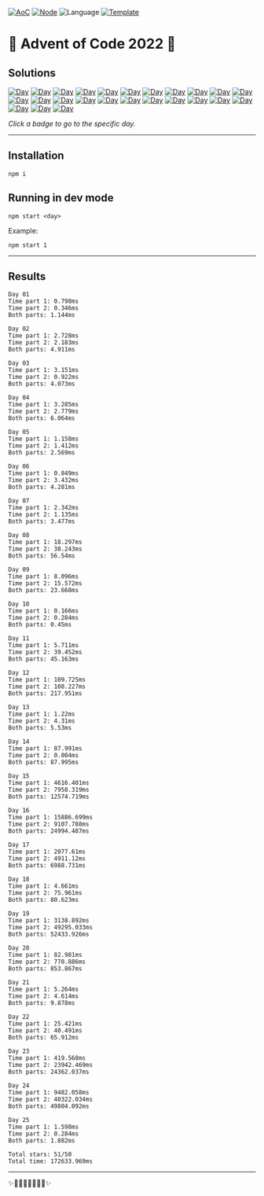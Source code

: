 <!-- Entries between SOLUTIONS and RESULTS tags are auto-generated -->

[![AoC](https://badgen.net/badge/AoC/2022/blue)](https://adventofcode.com/2022)
[![Node](https://badgen.net/badge/Node/v16.13.0+/blue)](https://nodejs.org/en/download/)
![Language](https://badgen.net/badge/Language/TypeScript/blue)
[![Template](https://badgen.net/badge/Template/aocrunner/blue)](https://github.com/caderek/aocrunner)

# 🎄 Advent of Code 2022 🎄

## Solutions

<!--SOLUTIONS-->

[![Day](https://badgen.net/badge/01/%E2%98%85%E2%98%85/green)](src/day01)
[![Day](https://badgen.net/badge/02/%E2%98%85%E2%98%85/green)](src/day02)
[![Day](https://badgen.net/badge/03/%E2%98%85%E2%98%85/green)](src/day03)
[![Day](https://badgen.net/badge/04/%E2%98%85%E2%98%85/green)](src/day04)
[![Day](https://badgen.net/badge/05/%E2%98%85%E2%98%85/green)](src/day05)
[![Day](https://badgen.net/badge/06/%E2%98%85%E2%98%85/green)](src/day06)
[![Day](https://badgen.net/badge/07/%E2%98%85%E2%98%85/green)](src/day07)
[![Day](https://badgen.net/badge/08/%E2%98%85%E2%98%85/green)](src/day08)
[![Day](https://badgen.net/badge/09/%E2%98%85%E2%98%85/green)](src/day09)
[![Day](https://badgen.net/badge/10/%E2%98%85%E2%98%85/green)](src/day10)
[![Day](https://badgen.net/badge/11/%E2%98%85%E2%98%85/green)](src/day11)
[![Day](https://badgen.net/badge/12/%E2%98%85%E2%98%85/green)](src/day12)
[![Day](https://badgen.net/badge/13/%E2%98%85%E2%98%85/green)](src/day13)
[![Day](https://badgen.net/badge/14/%E2%98%85%E2%98%85/green)](src/day14)
[![Day](https://badgen.net/badge/15/%E2%98%85%E2%98%85/green)](src/day15)
[![Day](https://badgen.net/badge/16/%E2%98%85%E2%98%85/green)](src/day16)
[![Day](https://badgen.net/badge/17/%E2%98%85%E2%98%85/green)](src/day17)
[![Day](https://badgen.net/badge/18/%E2%98%85%E2%98%85/green)](src/day18)
[![Day](https://badgen.net/badge/19/%E2%98%85%E2%98%85/green)](src/day19)
[![Day](https://badgen.net/badge/20/%E2%98%85%E2%98%85/green)](src/day20)
[![Day](https://badgen.net/badge/21/%E2%98%85%E2%98%85/green)](src/day21)
[![Day](https://badgen.net/badge/22/%E2%98%85%E2%98%85/green)](src/day22)
[![Day](https://badgen.net/badge/23/%E2%98%85%E2%98%85/green)](src/day23)
[![Day](https://badgen.net/badge/24/%E2%98%85%E2%98%85/green)](src/day24)
[![Day](https://badgen.net/badge/25/%E2%98%85%E2%98%85/green)](src/day25)

<!--/SOLUTIONS-->

_Click a badge to go to the specific day._

---

## Installation

```
npm i
```

## Running in dev mode

```
npm start <day>
```

Example:

```
npm start 1
```

---

## Results

<!--RESULTS-->

```
Day 01
Time part 1: 0.798ms
Time part 2: 0.346ms
Both parts: 1.144ms
```

```
Day 02
Time part 1: 2.728ms
Time part 2: 2.183ms
Both parts: 4.911ms
```

```
Day 03
Time part 1: 3.151ms
Time part 2: 0.922ms
Both parts: 4.073ms
```

```
Day 04
Time part 1: 3.285ms
Time part 2: 2.779ms
Both parts: 6.064ms
```

```
Day 05
Time part 1: 1.158ms
Time part 2: 1.412ms
Both parts: 2.569ms
```

```
Day 06
Time part 1: 0.849ms
Time part 2: 3.432ms
Both parts: 4.281ms
```

```
Day 07
Time part 1: 2.342ms
Time part 2: 1.135ms
Both parts: 3.477ms
```

```
Day 08
Time part 1: 18.297ms
Time part 2: 38.243ms
Both parts: 56.54ms
```

```
Day 09
Time part 1: 8.096ms
Time part 2: 15.572ms
Both parts: 23.668ms
```

```
Day 10
Time part 1: 0.166ms
Time part 2: 0.284ms
Both parts: 0.45ms
```

```
Day 11
Time part 1: 5.711ms
Time part 2: 39.452ms
Both parts: 45.163ms
```

```
Day 12
Time part 1: 109.725ms
Time part 2: 108.227ms
Both parts: 217.951ms
```

```
Day 13
Time part 1: 1.22ms
Time part 2: 4.31ms
Both parts: 5.53ms
```

```
Day 14
Time part 1: 87.991ms
Time part 2: 0.004ms
Both parts: 87.995ms
```

```
Day 15
Time part 1: 4616.401ms
Time part 2: 7958.319ms
Both parts: 12574.719ms
```

```
Day 16
Time part 1: 15886.699ms
Time part 2: 9107.788ms
Both parts: 24994.487ms
```

```
Day 17
Time part 1: 2077.61ms
Time part 2: 4911.12ms
Both parts: 6988.731ms
```

```
Day 18
Time part 1: 4.661ms
Time part 2: 75.961ms
Both parts: 80.623ms
```

```
Day 19
Time part 1: 3138.892ms
Time part 2: 49295.033ms
Both parts: 52433.926ms
```

```
Day 20
Time part 1: 82.981ms
Time part 2: 770.886ms
Both parts: 853.867ms
```

```
Day 21
Time part 1: 5.264ms
Time part 2: 4.614ms
Both parts: 9.878ms
```

```
Day 22
Time part 1: 25.421ms
Time part 2: 40.491ms
Both parts: 65.912ms
```

```
Day 23
Time part 1: 419.568ms
Time part 2: 23942.469ms
Both parts: 24362.037ms
```

```
Day 24
Time part 1: 9482.058ms
Time part 2: 40322.034ms
Both parts: 49804.092ms
```

```
Day 25
Time part 1: 1.598ms
Time part 2: 0.284ms
Both parts: 1.882ms
```

```
Total stars: 51/50
Total time: 172633.969ms
```

<!--/RESULTS-->

---

✨🎄🎁🎄🎅🎄🎁🎄✨